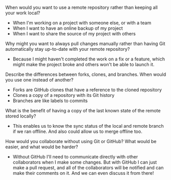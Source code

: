 When would you want to use a remote repository
  rather than keeping all your work local?
* When I'm working on a project with someone else, or with a team
* When I want to have an online backup of my project
* When I want to share the source of my project with others

Why might you want to always pull changes manually rather than having
  Git automatically stay up-to-date with your remote repository?
* Because I might haven't completed the work on a fix or a feature,
  which might make the project broke and others won't be able to launch it.

Describe the differences between forks, clones, and branches.
  When would you use one instead of another?
* Forks are GitHub clones that have a reference to the cloned repository
* Clones a copy of a repository with its Git history
* Branches are like labels to commits

What is the benefit of having a copy of the last known state of
  the remote stored locally?
* This enables us to know the sync status of the local and remote branch if
  we ran offline. And also could allow us to merge offline too.

How would you collaborate without using Git or GitHub?
  What would be easier, and what would be harder?
* Without GitHub I'll need to communicate directly with other collaborators
  when I make some changes. But with GitHub I can just make a pull request,
  and all of the collaborators will be notified and can make their comments
  on it. And we can even discuss it from there!
